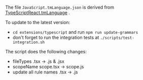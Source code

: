 The file `JavaScript.tmLanguage.json` is derived
from [TypeScriptReact.tmLanguage](https://github.com/microsoft/TypeScript-TmLanguage/blob/master/TypeScriptReact.tmLanguage)
.

To update to the latest version:

- `cd extensions/typescript` and run `npm run update-grammars`
- don't forget to run the integration tests at `./scripts/test-integration.sh`

The script does the following changes:

- fileTypes .tsx -> .js & .jsx
- scopeName scope.tsx -> scope.js
- update all rule names .tsx -> .js
